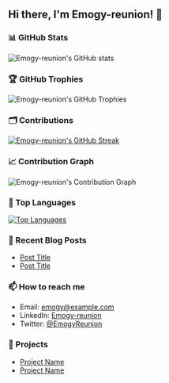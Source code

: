 ## Hi there, I'm Emogy-reunion! 👋

### 📊 GitHub Stats
![Emogy-reunion's GitHub stats](https://github-readme-stats.vercel.app/api?username=Emogy-reunion&show_icons=true&theme=radical)

### 🏆 GitHub Trophies
![Emogy-reunion's GitHub Trophies](https://github-profile-trophy.vercel.app/?username=Emogy-reunion&theme=onedark)

### 🗂️ Contributions
[![Emogy-reunion's GitHub Streak](https://github-readme-streak-stats.herokuapp.com/?user=Emogy-reunion&theme=dark)](https://git.io/streak-stats)

### 📈 Contribution Graph
![Emogy-reunion's Contribution Graph](https://activity-graph.herokuapp.com/graph?username=Emogy-reunion&theme=react-dark)

### 🌟 Top Languages
[![Top Languages](https://github-readme-stats.vercel.app/api/top-langs/?username=Emogy-reunion&layout=compact&theme=radical)](https://github.com/Emogy-reunion/github-readme-stats)

### 📝 Recent Blog Posts
<!-- BLOG-POST-LIST:START -->
- [Post Title](https://example.com)
- [Post Title](https://example.com)
<!-- BLOG-POST-LIST:END -->

### 📫 How to reach me
- Email: emogy@example.com
- LinkedIn: [Emogy-reunion](https://linkedin.com/in/emogy-reunion)
- Twitter: [@EmogyReunion](https://twitter.com/EmogyReunion)

### 💼 Projects
- [Project Name](https://github.com/Emogy-reunion/project-repo)
- [Project Name](https://github.com/Emogy-reunion/project-repo)

